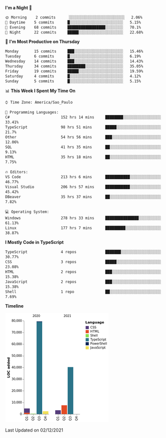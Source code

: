 <!--START_SECTION:waka-->
**I'm a Night 🦉** 

```text
🌞 Morning    2 commits      ░░░░░░░░░░░░░░░░░░░░░░░░░   2.06% 
🌆 Daytime    5 commits      █░░░░░░░░░░░░░░░░░░░░░░░░   5.15% 
🌃 Evening    68 commits     █████████████████░░░░░░░░   70.1% 
🌙 Night      22 commits     █████░░░░░░░░░░░░░░░░░░░░   22.68%

```
📅 **I'm Most Productive on Thursday** 

```text
Monday       15 commits     ███░░░░░░░░░░░░░░░░░░░░░░   15.46% 
Tuesday      6 commits      █░░░░░░░░░░░░░░░░░░░░░░░░   6.19% 
Wednesday    14 commits     ███░░░░░░░░░░░░░░░░░░░░░░   14.43% 
Thursday     34 commits     ████████░░░░░░░░░░░░░░░░░   35.05% 
Friday       19 commits     █████░░░░░░░░░░░░░░░░░░░░   19.59% 
Saturday     4 commits      █░░░░░░░░░░░░░░░░░░░░░░░░   4.12% 
Sunday       5 commits      █░░░░░░░░░░░░░░░░░░░░░░░░   5.15%

```


📊 **This Week I Spent My Time On** 

```text
⌚︎ Time Zone: America/Sao_Paulo

💬 Programming Languages: 
C#                       152 hrs 14 mins     ████████░░░░░░░░░░░░░░░░░   33.41% 
TypeScript               98 hrs 51 mins      █████░░░░░░░░░░░░░░░░░░░░   21.7% 
Other                    54 hrs 56 mins      ███░░░░░░░░░░░░░░░░░░░░░░   12.06% 
SQL                      41 hrs 35 mins      ██░░░░░░░░░░░░░░░░░░░░░░░   9.13% 
HTML                     35 hrs 18 mins      ██░░░░░░░░░░░░░░░░░░░░░░░   7.75%

🔥 Editors: 
VS Code                  213 hrs 6 mins      ███████████░░░░░░░░░░░░░░   46.77% 
Visual Studio            206 hrs 57 mins     ███████████░░░░░░░░░░░░░░   45.42% 
DBeaver                  35 hrs 37 mins      ██░░░░░░░░░░░░░░░░░░░░░░░   7.82%

💻 Operating System: 
Windows                  278 hrs 33 mins     ███████████████░░░░░░░░░░   61.13% 
Linux                    177 hrs 7 mins      █████████░░░░░░░░░░░░░░░░   38.87%

```

**I Mostly Code in TypeScript** 

```text
TypeScript               4 repos             ███████░░░░░░░░░░░░░░░░░░   30.77% 
CSS                      3 repos             █████░░░░░░░░░░░░░░░░░░░░   23.08% 
HTML                     2 repos             ███░░░░░░░░░░░░░░░░░░░░░░   15.38% 
JavaScript               2 repos             ███░░░░░░░░░░░░░░░░░░░░░░   15.38% 
Shell                    1 repo              ██░░░░░░░░░░░░░░░░░░░░░░░   7.69%

```


**Timeline**

![Chart not found](https://raw.githubusercontent.com/jonhoffmam/jonhoffmam/master/charts/bar_graph.png) 


 Last Updated on 02/12/2021
<!--END_SECTION:waka-->
